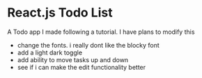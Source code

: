# React.js Todo List
 A Todo app I made following a tutorial. I have plans to modify this

 * change the fonts. i really dont like the blocky font
 * add a light dark toggle
 * add ability to move tasks up and down
 * see if i can make the edit functionality better

